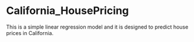 # California_HousePricing
This is a simple linear regression model and it is designed to predict house prices in California.
